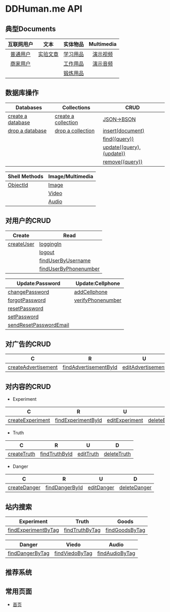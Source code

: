# DDHuman.me API

## 典型Documents

| 互联网用户 | 文本 | 实体物品 | **Multimedia** |
|:-------:|:-------:|:-------:|:-------:|
|[普通用户]|[实验文章]|[学习用品]|[演示视频]|
|[商家用户]|         |[工作用品]|[演示音频]|
|    	  |         |[锻炼用品]|         |

[普通用户]: /chapters/典型Documents/普通用户.md
[商家用户]: /chapters/典型Documents/商家用户.md

[实验文章]: /chapters/典型Documents/实验文章.md

[学习用品]: /chapters/典型Documents/学习用品.md
[工作用品]: /chapters/典型Documents/工作用品.md
[锻炼用品]: /chapters/典型Documents/锻炼用品.md

[演示视频]: /chapters/典型Documents/演示视频.md
[演示音频]: /chapters/典型Documents/演示音频.md

## 数据库操作

| Databases | Collections | **CRUD** | 
|---------|--------|--------|
|[create a database]|[create a collection]|[JSON->BSON]|
|[drop a database]|[drop a collection]|[insert(document)]|
|				  |					  |[find((query))]|
|				  |					  |[update((query),(update))]|
|				  |					  |[remove((query))]|

[create a database]: /chapters/数据库操作/create-a-database.md
[drop a database]: /chapters/数据库操作/drop-a-database.md

[create a collection]: /chapters/数据库操作/create-a-collection.md
[drop a collection]: /chapters/数据库操作/drop-a-collection.md

[JSON->BSON]: /chapters/数据库操作/JSON-BSON.md
[insert(document)]: /chapters/数据库操作/insert(document).md
[find((query))]: /chapters/数据库操作/find((query)).md
[update((query),(update))]: /chapters/数据库操作/update((query),(update)).md
[remove((query))]: /chapters/数据库操作/remove((query)).md

| Shell Methods | **Image/Multimedia** | 
|---------|--------|
|[ObjectId]|[Image]|
|		   |[Video]|
|		   |[Audio]|

[ObjectId]: /chapters/数据库操作/ObjectId.md

[Image]: /chapters/数据库操作/Image.md
[Video]: /chapters/数据库操作/Video.md
[Audio]: /chapters/数据库操作/Audio.md

## 对用户的CRUD

| **Create** | **Read** | 
|---------|--------|
|[createUser]|[loggingIn]|
|			 |[logout]|
|			 |[findUserByUsername]|
|			 |[findUserByPhonenumber]|			 



[createUser]: /chapters/对用户的CRUD/createUser.md

[loggingIn]: /chapters/对用户的CRUD/loggingIn.md
[logout]: /chapters/对用户的CRUD/logout.md
[findUserByUsername]: /chapters/对用户的CRUD/findUserByUsername.md
[findUserByPhonenumber]: /chapters/对用户的CRUD/findUserByPhonenumber.md

| Update:Password | Update:Cellphone | 
|---------|--------|
|[changePassword]|[addCellphone]|
|[forgotPassword]|[verifyPhonenumber]|
|[resetPassword] |					 |
|[setPassword]   |					 |			 
|[sendResetPasswordEmail]|			 |

[changePassword]: /chapters/对用户的CRUD/changePassword.md
[forgotPassword]: /chapters/对用户的CRUD/forgotPassword.md
[resetPassword]: /chapters/对用户的CRUD/resetPassword.md
[setPassword]: /chapters/对用户的CRUD/setPassword.md
[sendResetPasswordEmail]: /chapters/对用户的CRUD/sendResetPasswordEmail.md

[addCellphone]: /chapters/对用户的CRUD/addCellphone.md
[verifyPhonenumber]: /chapters/对用户的CRUD/verifyPhonenumber.md

## 对广告的CRUD

| **C** | **R** | **U** | **D** |
|:-------:|:-------:|:-------:|:-------:|
|[createAdvertisement]|[findAdvertisementById]|[editAdvertisement]|[deleteAdvertisement]|

[createAdvertisement]: /chapters/对广告的CRUD/createAdvertisement.md
[findAdvertisementById]: /chapters/对广告的CRUD/findAdvertisementById.md
[editAdvertisement]: /chapters/对广告的CRUD/editAdvertisement.md
[deleteAdvertisement]: /chapters/对广告的CRUD/deleteAdvertisement.md

## 对内容的CRUD

- Experiment

| **C** | **R** | **U** | **D** |
|:-------:|:-------:|:-------:|:-------:|
|[createExperiment]|[findExperimentById]|[editExperiment]|[deleteExperiment]|

[createExperiment]: /chapters/对内容的CRUD/createExperiment.md
[findExperimentById]: /chapters/对内容的CRUD/findExperimentById.md
[editExperiment]: /chapters/对内容的CRUD/editExperiment.md
[deleteExperiment]: /chapters/对内容的CRUD/deleteExperiment.md

- Truth

| **C** | **R** | **U** | **D** |
|:-------:|:-------:|:-------:|:-------:|
|[createTruth]|[findTruthById]|[editTruth]|[deleteTruth]|

[createTruth]: /chapters/对内容的CRUD/createTruth.md
[findTruthById]: /chapters/对内容的CRUD/findTruthById.md
[editTruth]: /chapters/对内容的CRUD/editTruth.md
[deleteTruth]: /chapters/对内容的CRUD/deleteTruth.md

- Danger

| **C** | **R** | **U** | **D** |
|:-------:|:-------:|:-------:|:-------:|
|[createDanger]|[findDangerById]|[editDanger]|[deleteDanger]|

[createDanger]: /chapters/对内容的CRUD/createDanger.md
[findDangerById]: /chapters/对内容的CRUD/findDangerById.md
[editDanger]: /chapters/对内容的CRUD/editDanger.md
[deleteDanger]: /chapters/对内容的CRUD/deleteDanger.md

## 站内搜索

| **Experiment** | **Truth** | **Goods** | 
|:-------:|:-------:|:-------:|
|[findExperimentByTag]|[findTruthByTag]|[findGoodsByTag]|

[findExperimentByTag]: /chapters/站内搜索/findExperimentByTag.md
[findTruthByTag]: /chapters/站内搜索/findTruthByTag.md
[findGoodsByTag]: /chapters/站内搜索/findGoodsByTag.md

| **Danger** | **Viedo** | **Audio** | 
|:-------:|:-------:|:-------:|
|[findDangerByTag]|[findViedoByTag]|[findAudioByTag]|

[findDangerByTag]: /chapters/站内搜索/findDangerByTag.md
[findViedoByTag]: /chapters/站内搜索/findViedoByTag.md
[findAudioByTag]: /chapters/站内搜索/findAudioByTag.md

## 推荐系统

## 常用页面
- [首页](/chapters/常用页面/首页.md)